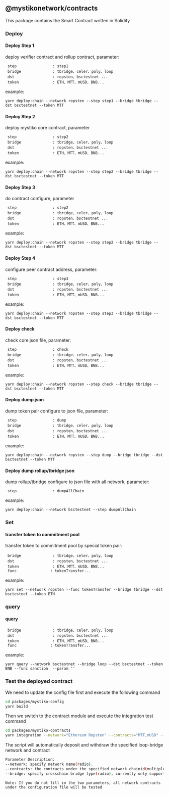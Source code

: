 ## @mystikonetwork/contracts
This package contains the Smart Contract written in Solidity

### Deploy
#### Deploy Step 1
deploy verifier contract and rollup contract, parameter:

```
 step                : step1
 bridge              : tbridge、celer、poly、loop
 dst                 : ropsten、bsctestnet ...
 token               : ETH、MTT、mUSD、BNB...
```
example:

```yarn deploy:chain --network ropsten --step step1 --bridge tbridge --dst bsctestnet --token MTT```

#### Deploy Step 2
deploy mystiko core contract, parameter
```
 step                : step2
 bridge              : tbridge、celer、poly、loop
 dst                 : ropsten、bsctestnet ...
 token               : ETH、MTT、mUSD、BNB...
```
example:

```yarn deploy:chain --network ropsten --step step2 --bridge tbridge --dst bsctestnet --token MTT```

#### Deploy Step 3
do contract configure, parameter
```
 step                : step2
 bridge              : tbridge、celer、poly、loop
 dst                 : ropsten、bsctestnet ...
 token               : ETH、MTT、mUSD、BNB...
```
example:

```yarn deploy:chain --network ropsten --step step2 --bridge tbridge --dst bsctestnet --token MTT```

#### Deploy Step 4
configure peer contract address, parameter:
```
 step                : step3
 bridge              : tbridge、celer、poly、loop
 dst                 : ropsten、bsctestnet ...
 token               : ETH、MTT、mUSD、BNB...
```
example:

```yarn deploy:chain --network ropsten --step step3 --bridge tbridge --dst bsctestnet --token MTT```

#### Deploy check
check core json file, parameter:
```
 step                : check
 bridge              : tbridge、celer、poly、loop
 dst                 : ropsten、bsctestnet ...
 token               : ETH、MTT、mUSD、BNB...
```
example:

```yarn deploy:chain --network ropsten --step check --bridge tbridge --dst bsctestnet --token MTT```

#### Deploy dump json
dump token pair configure to json file, parameter:
```
 step                : dump
 bridge              : tbridge、celer、poly、loop
 dst                 : ropsten、bsctestnet ...
 token               : ETH、MTT、mUSD、BNB...
```
example:

```yarn deploy:chain --network ropsten --step dump --bridge tbridge --dst bsctestnet --token MTT```

#### Deploy dump rollup/tbridge json
dump rollup/tbridge configure to json file with all network, parameter:
```
 step                : dumpAllChain
```
example:

```yarn deploy:chain --network bsctestnet --step dumpAllChain```

### Set
#### transfer token to commitment pool
transfer token to commitment pool by special token pair:
```
 bridge              : tbridge、celer、poly、loop
 dst                 : ropsten、bsctestnet ...
 token               : ETH、MTT、mUSD、BNB...
 func               : tokenTransfer...
```
example:

```yarn set --network ropsten --func tokenTransfer --bridge tbridge --dst bsctestnet --token ETH```



### query
#### query

```
 bridge              : tbridge、celer、poly、loop
 dst                 : ropsten、bsctestnet ...
 token               : ETH、MTT、mUSD、BNB...
 func               : tokenTransfer...
```
example:

```yarn query --network bsctestnet --bridge loop --dst bsctestnet --token BNB --func sanction  --param ''```


### Test the deployed contract
We need to update the config file first and execute the following command
```bash
cd packages/mystiko-config
yarn build
```
Then we switch to the contract module and execute the integration test command
```bash
cd packages/mystiko-contracts
yarn integration --network="Ethereum Ropsten" --contracts="MTT,mUSD" --bridge="Loop"
```
The script will automatically deposit and withdraw the specified loop-bridge network and contract
```bash
Parameter Description:
--network: specify network name(radio).
--contracts: the contracts under the specified network chainid(multiple choice).
--bridge: specify crosschain bridge type(radio), currently only supports Loop.
```
`Note: If you do not fill in the two parameters, all network contracts under the configuration file will be tested`
